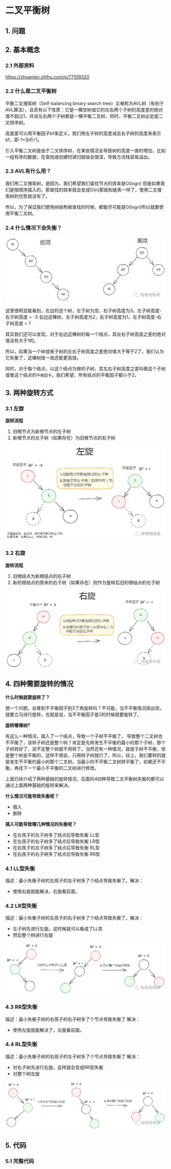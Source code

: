 # 二叉平衡树

## 1. 问题

## 2. 基本概念

### 2.1 外部资料

https://zhuanlan.zhihu.com/p/77109320

### 2.2 什么是二叉平衡树

平衡二叉搜索树（Self-balancing binary search tree）又被称为AVL树（有别于AVL算法），且具有以下性质：它是一棵空树或它的左右两个子树的高度差的绝对值不超过1，并且左右两个子树都是一棵平衡二叉树，同时，平衡二叉树必定是二叉排序树。

高度差可以用平衡因子bf来定义，我们用左子树的高度减去右子树的高度来表示bf，即-1<|bf|<1。

引入平衡二叉树是由于二叉排序树，在某些情况会导致树的高度一直的增加，比如一组有序的数据，在查找或创建时递归层级会很深，导致方法栈容易溢出。

### 2.3 AVL有什么用？

我们用二叉搜索树，是因为，我们希望我们查找节点的效率是O(logn) 但是如果我们是按顺序插入的，那查找的效率就会变成O(n)那就和链表一样了，使用二叉搜索树的优势就没有了。

所以，为了保证我们使用树结构做查找的时候，都能尽可能是O(logn)所以就要使用平衡二叉树。

### 2.4 什么情况下会失衡？

![image-20240101201142295](二叉平衡树.assets/image-20240101201142295.png) 

这里很明显能看到，左边的这个树，左子树为空，右子树高度为3。左子树高度-右子树高度 = -3 右边这棵树，左子树高度为2，右子树高度为1。左子树高度-右子树高度 = 1

其实我们还可以发现，对于右边这棵树的每一个结点，其左右子树高度之差的绝对值没有大于1的。

所以，如果当一个树或者子树的左右子树高度之差绝对值大于等于2了，我们认为它失衡了，这棵树改一改还能更高效。

同时，对于每个结点，以这个结点为根的子树，其左右子树高度之差叫做这个子树或者这个结点的`平衡因子`。我们希望，所有结点的平衡因子都小于2。

## 3. 两种旋转方式

### 3.1 左旋

**旋转流程**

1. 旧根节点为新根节点的左子树
2. 新根节点的左子树（如果存在）为旧根节点的右子树

![image-20240101201453256](二叉平衡树.assets/image-20240101201453256.png) 

### 3.2 右旋

**旋转流程**

1. 旧根结点为新根结点的右子树
2. 新的根结点的原来的右子树（如果存在）则作为旋转后旧的根结点的左子树

![image-20240101201602540](二叉平衡树.assets/image-20240101201602540.png) 

## 4. 四种需要旋转的情况

**什么时候就要旋转了？**

想一个问题，会等到不平衡因子到3了再旋转吗？不可能，当不平衡情况刚出现，就要立马进行旋转，也就是说，当不平衡因子是2的时候就要旋转了。

**旋转哪棵树?**

有这么一种情况，插入了一个结点，导致一个子树不平衡了， 导致整个二叉树也不平衡了，该转子树还是整个树？肯定是先转发生不平衡的最小的那个子树，那个子树转好了，说不定整个树就不用转了。当然还有一种情况，就是子树不平衡，但是整个树是平衡的，这样不用说，只用转子树就行了。所以，综上，我们要转的就是发生不平衡的最小的那个二叉树。当最小的不平衡二叉树转平衡了，如果还不平衡，再找下一个最小不平衡的二叉树进行修改。

上面已经介绍了两种基础的旋转情况，后面的4四种导致二叉平衡树失衡的都可以通过上面两种基础的旋转来解决。

**什么情况可能导致失衡呢？**

-  插入
- 删除

**插入可能导致哪几种情况的失衡呢？**

- 在左孩子的左子树多了结点后导致失衡 LL型
- 在左孩子的右子树多了结点后导致失衡 LR型
- 在右孩子的左子树多了结点后导致失衡 RL型
- 在右孩子的右子树多了结点后导致失衡 RR型

### 4.1 LL型失衡

描述：最小失衡子树的左孩子的左子树多了个结点导致失衡了。解决：

- 使用右旋就能解决，右旋看前面。

### 4.2 LR型失衡

描述：最小失衡子树的左孩子的右子树多了个结点导致失衡了。解决：

- 左子树先进行左旋。这时候就可以看成了LL型
- 然后整个树进行右旋

![image-20240101202204914](二叉平衡树.assets/image-20240101202204914.png) 

### 4.3 RR型失衡

描述：最小失衡子树的右孩子的右子树多了个节点导致失衡了 解决：

- 使用左旋就能解决了，左旋看前面。

### 4.4 RL型失衡

描述：最小失衡子树的右孩子的左子树多了个节点导致失衡了 解决：

- 对右子树先进行右旋，这样就会变成RR型失衡
- 对整个树左旋

![image-20240101202317493](二叉平衡树.assets/image-20240101202317493.png) 

## 5. 代码

### 5.1 完整代码



